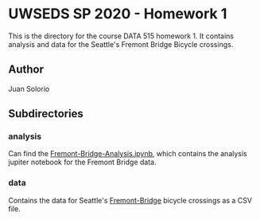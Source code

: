 # UWSEDS SP 2020 - Homework 1
This is the directory for the course DATA 515 homework 1. It contains analysis
and data for the Seattle's Fremont Bridge Bicycle crossings.

## Author
Juan Solorio

## Subdirectories
### analysis
Can find the [Fremont-Bridge-Analysis.ipynb](https://github.com/uwseds-sp20/homework-1-manipulating-data-JUAN-SOLORIO/blob/master/project/analysis/Fremont-Bridge-Analysis.ipynb),
which contains the analysis jupiter notebook for the Fremont Bridge data.

### data
Contains the data for Seattle's [Fremont-Bridge](https://data.seattle.gov/Transportation/Fremont-Bridge-Hourly-Bicycle-Counts-by-Month-Octo/65db-xm6k) bicycle crossings as a CSV file.


